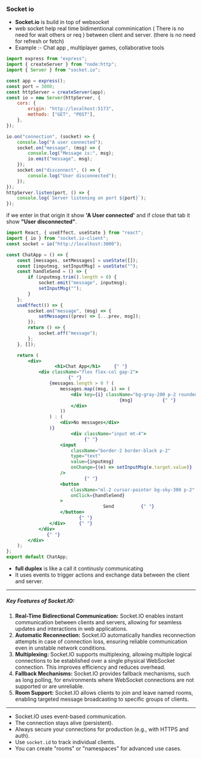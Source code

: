 ### **Socket io**

- **Socket.io** is build in top of websocket
- web socket help real time bidimentional comminication ( There is no need for wait others or req ) between client and server.
    (there is no need for refresh or fetch)
- Example :- Chat app , multiplayer games, collaborative tools

```js
import express from "express";
import { createServer } from "node:http";
import { Server } from "socket.io";

const app = express();
const port = 3000;
const httpServer = createServer(app);
const io = new Server(httpServer, {
	cors: {
		origin: "http://localhost:5173",
		methods: ["GET", "POST"],
	},
});

io.on("connection", (socket) => {
	console.log("A user connected");
	socket.on("message", (msg) => {
		console.log("Message is:", msg);
		io.emit("message", msg);
	});
	socket.on("disconnect", () => {
		console.log("User disconnected");
	});
});
httpServer.listen(port, () => {
	console.log(`Server listening on port ${port}`);
});
```

if we enter in that origin it show **'A User connected'** and if close that tab it show **"User disconnected"**.

```jsx
import React, { useEffect, useState } from "react";
import { io } from "socket.io-client";
const socket = io("http://localhost:3000");

const ChatApp = () => {
	const [messages, setMessages] = useState([]);
	const [inputmsg, setInputMsg] = useState("");
	const handleSend = () => {
		if (inputmsg.trim().length > 0) {
			socket.emit("message", inputmsg);
			setInputMsg("");
		}
	};
	useEffect(() => {
		socket.on("message", (msg) => {
			setMessages((prev) => [...prev, msg]);
		});
		return () => {
			socket.off("message");
		};
	}, []);

	return (
		<div>
			      <h1>Chat App</h1>     {" "}
			<div className="flex flex-col gap-2">
				       {" "}
				{messages.length > 0 ? (
					messages.map((msg, i) => (
						<div key={i} className="bg-gray-200 p-2 rounded">
							              {msg}           {" "}
						</div>
					))
				) : (
					<div>No messages</div>
				)}
				        <div className="input mt-4">
					         {" "}
					<input
						className="border-2 border-black p-2"
						type="text"
						value={inputmsg}
						onChange={(e) => setInputMsg(e.target.value)}
					/>
					         {" "}
					<button
						className="ml-2 cursor-pointer bg-sky-300 p-2"
						onClick={handleSend}
					>
						            Send          {" "}
					</button>
					       {" "}
				</div>     {" "}
			</div>
			   {" "}
		</div>
	);
};
export default ChatApp;
```

- **full duplex** is like a call it continusly communicating
- It uses events to trigger actions and exchange data between the client and server.

---

##### Key Features of Socket.IO:

1. **Real-Time Bidirectional Communication:** Socket.IO enables instant communication between clients and servers, allowing for seamless updates and interactions in web applications.
2. **Automatic Reconnection:** Socket.IO automatically handles reconnection attempts in case of connection loss, ensuring reliable communication even in unstable network conditions.
3. **Multiplexing:** Socket.IO supports multiplexing, allowing multiple logical connections to be established over a single physical WebSocket connection. This improves efficiency and reduces overhead.
4. **Fallback Mechanisms:** Socket.IO provides fallback mechanisms, such as long polling, for environments where WebSocket connections are not supported or are unreliable.
5. **Room Support:** Socket.IO allows clients to join and leave named rooms, enabling targeted message broadcasting to specific groups of clients.

---

- Socket.IO uses event-based communication.
- The connection stays alive (persistent).
- Always secure your connections for production (e.g., with HTTPS and auth).
- Use `socket.id` to track individual clients.
- You can create "rooms" or "namespaces" for advanced use cases.
